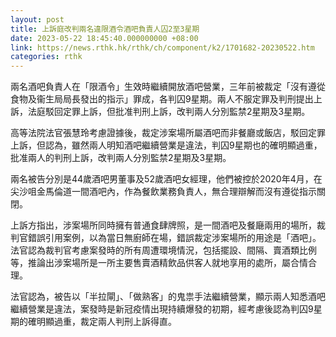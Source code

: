 ```yaml
---
layout: post
title: 上訴庭改判兩名違限酒令酒吧負責人囚2至3星期
date: 2023-05-22 18:45:40.000000000 +08:00
link: https://news.rthk.hk/rthk/ch/component/k2/1701682-20230522.htm
categories: rthk
---
```


兩名酒吧負責人在「限酒令」生效時繼續開放酒吧營業，三年前被裁定「沒有遵從食物及衞生局局長發出的指示」罪成，各判囚9星期。兩人不服定罪及判刑提出上訴，法庭駁回定罪上訴，但批准判刑上訴，改判兩人分別監禁2星期及3星期。

高等法院法官張慧玲考慮證據後，裁定涉案場所屬酒吧而非餐廳或飯店，駁回定罪上訴，但認為，雖然兩人明知酒吧繼續營業是違法，判囚9星期也的確明顯過重，批准兩人的判刑上訴，改判兩人分別監禁2星期及3星期。

兩名被告分別是44歲酒吧男董事及52歲酒吧女經理，他們被控於2020年4月，在尖沙咀金馬倫道一間酒吧內，作為餐飲業務負責人，無合理辯解而沒有遵從指示關閉。

上訴方指出，涉案場所同時擁有普通食肆牌照，是一間酒吧及餐廰兩用的場所，裁判官錯誤引用案例，以為當日無廚師在場，錯誤裁定涉案場所的用途是「酒吧」。法官認為裁判官考慮案發時的所有周遭環境情況，包括擺設、間隔、賣酒類比例等，推論出涉案場所是一所主要售賣酒精飲品供客人就地享用的處所，屬合情合理。

法官認為，被告以「半拉閘」、「做熟客」的鬼祟手法繼續營業，顯示兩人知悉酒吧繼續營業是違法，案發時是新冠疫情出現持續爆發的初期，經考慮後認為判囚9星期的確明顯過重，裁定兩人判刑上訴得直。
